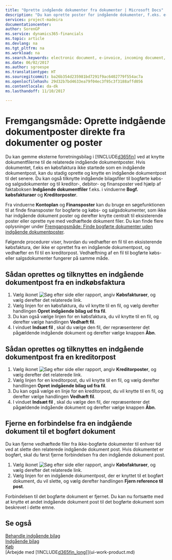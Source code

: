 ```yaml
---
title: "Oprette indgående dokumenter fra dokumenter | Microsoft Docs"
description: "Du kan oprette poster for indgående dokumenter, f.eks. e-fakturaer, og administrere OCR-opgaver eCommerce og dokumentudveksling."
services: project-madeira
documentationcenter: 
author: SorenGP
ms.service: dynamics365-financials
ms.topic: article
ms.devlang: na
ms.tgt_pltfrm: na
ms.workload: na
ms.search.keywords: electronic document, e-invoice, incoming document, OCR, ecommerce, document exchange, import invoice
ms.date: 06/02/2017
ms.author: sgroespe
ms.translationtype: HT
ms.sourcegitcommit: ba26b354d235981bd7291f9ac6402779f554ac7a
ms.openlocfilehash: 29d32b7bd4633ea79f04ec3f95c3f3188affd056
ms.contentlocale: da-dk
ms.lasthandoff: 11/10/2017

---
```

# <a name="how-to-create-incoming-document-records-directly-from-documents-and-entries"></a>Fremgangsmåde: Oprette indgående dokumentposter direkte fra dokumenter og poster
Du kan gemme eksterne forretningsbilag i [!INCLUDE[d365fin](includes/d365fin_md.md)] ved at knytte dokumentfilerne til de relaterede indgående dokumentposter. Hvis dokumentet, f.eks en købsfaktura ikke startede som en indgående dokumentpost, kan du stadig oprette og knytte en indgående dokumentpost til det senere. Du kan også tilknytte indgående bilagsfiler til bogførte købs- og salgsdokumenter og til kreditor-, debitor- og finansposter ved hjælp af faktaboksen **Indgående dokumentfiler** f.eks. i vinduerne **Bogf. købsfakturaer** og **Kreditorposter**.

Fra vinduerne **Kontoplan** og **Finansposter** kan du bruge en søgefunktionen til at finde finansposter for bogførte og købs- og salgsdokumenter, som ikke har indgående dokument poster og derefter knytte centralt til eksisterende poster eller oprette nye med vedhæftede dokument filer. Du kan finde flere oplysninger under [Fremgangsmåde: Finde bogførte dokumenter uden indgående dokumentposter](across-how-find-posted-documents-without-income-document-records.md).

Følgende procedurer viser, hvordan du vedhæfter en fil til en eksisterende købsfaktura, der ikke er oprettet fra en indgående dokumentpost, og vedhæfter en fil til en kreditorpost. Vedhæftning af en fil til bogførte købs- eller salgsdokumenter fungerer på samme måde.

## <a name="to-create-and-connect-an-incoming-document-record-from-a-purchase-invoice"></a>Sådan oprettes og tilknyttes en indgående dokumentpost fra en indkøbsfaktura
1. Vælg ikonet ![Søg efter side eller rapport](media/ui-search/search_small.png "Ikonet Søg efter side eller rapport"), angiv **Købsfakturaer**, og vælg derefter det relaterede link.
2. Vælg linjen for en købsfaktura, du vil knytte til en fil, og vælg derefter handlingen **Opret indgående bilag ud fra fil**.
3. Du kan også vælge linjen for en købsfaktura, du vil knytte til en fil, og derefter vælge handlingen **Vedhæft fil**.
4. I vinduet **Indsæt fil** , skal du vælge den fil, der repræsenterer det pågældende indgående dokument og derefter vælge knappen **Åbn**.

## <a name="to-create-and-connect-an-incoming-document-record-from-a-vendor-ledger-entry"></a>Sådan oprettes og tilknyttes en indgående dokumentpost fra en kreditorpost
1. Vælg ikonet ![Søg efter side eller rapport](media/ui-search/search_small.png "Ikonet Søg efter side eller rapport"), angiv **Kreditorposter**, og vælg derefter det relaterede link.
2. Vælg linjen for en kreditorpost, du vil knytte til en fil, og vælg derefter handlingen **Opret indgående bilag ud fra fil**.
3. Du kan også vælge en linje for en kreditorpost, du vil knytte til en fil, og derefter vælge handlingen **Vedhæft fil**.
4. I vinduet **Indsæt fil** , skal du vælge den fil, der repræsenterer det pågældende indgående dokument og derefter vælge knappen **Åbn**.

## <a name="to-remove-a-connection-from-an-incoming-document-record-to-a-posted-document"></a>Fjerne en forbindelse fra en indgående dokument til et bogført dokument
Du kan fjerne vedhæftede filer fra ikke-bogførte dokumenter til enhver tid ved at slette den relaterede indgående dokument post. Hvis dokumentet er bogført, skal du først fjerne forbindelsen fra den indgående dokument post.

1. Vælg ikonet ![Søg efter side eller rapport](media/ui-search/search_small.png "Ikonet Søg efter side eller rapport"), angiv **Købsfakturaer**, og vælg derefter det relaterede link.
2. Vælg linjen for en indgående dokumentpost, der er knyttet til et bogført dokument, du vil slette, og vælg derefter handlingen **Fjern reference til post**.

Forbindelsen til det bogførte dokument er fjernet. Du kan nu fortsætte med at knytte et andet indgående dokument post til det bogførte dokument som beskrevet i dette emne.

## <a name="see-also"></a>Se også
[Behandle indgående bilag](across-process-income-documents.md)  
[Indgående bilag](across-income-documents.md)  
[Køb](purchasing-manage-purchasing.md)  
[Arbejde med [!INCLUDE[d365fin_long](includes/d365fin_long_md.md)]](ui-work-product.md)

